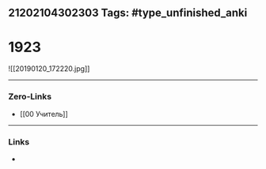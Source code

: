 21202104302303
Tags: #type_unfinished_anki 
---
# 1923

![[20190120_172220.jpg]]

---
### Zero-Links
- [[00 Учитель]]
---
### Links
-